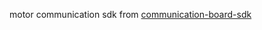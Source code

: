 motor communication sdk from [communication-board-sdk](https://gitee.com/guangzhou-smart-equation/communication-board-sdk)
